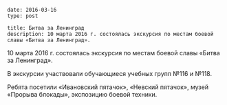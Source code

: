 ```
date: 2016-03-16
type: post

title: Битва за Ленинград
description: 10 марта 2016 г. состоялась экскурсия по местам боевой славы «Битва за Ленинград».
```


10 марта 2016 г. состоялась экскурсия по местам боевой славы «Битва за Ленинград».

В экскурсии участвовали обучающиеся учебных групп №116 и №118.

Ребята посетили «Ивановский пятачок», «Невский пятачок», музей «Прорыва блокады», экспозицию боевой техники.
